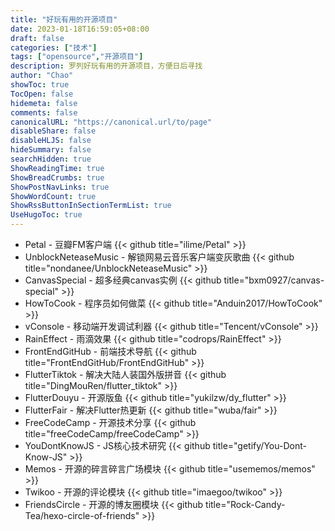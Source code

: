 ```yaml
---
title: "好玩有用的开源项目"
date: 2023-01-18T16:59:05+08:00
draft: false
categories: ["技术"]
tags: ["opensource","开源项目"]
description: 罗列好玩有用的开源项目，方便日后寻找
author: "Chao"
showToc: true
TocOpen: false
hidemeta: false
comments: false
canonicalURL: "https://canonical.url/to/page"
disableShare: false
disableHLJS: false
hideSummary: false
searchHidden: true
ShowReadingTime: true
ShowBreadCrumbs: true
ShowPostNavLinks: true
ShowWordCount: true
ShowRssButtonInSectionTermList: true
UseHugoToc: true
---
```

* Petal - 豆瓣FM客户端
{{< github title="ilime/Petal" >}}
* UnblockNeteaseMusic - 解锁网易云音乐客户端变灰歌曲
{{< github title="nondanee/UnblockNeteaseMusic" >}}
* CanvasSpecial - 超多经典canvas实例
{{< github title="bxm0927/canvas-special" >}}
* HowToCook - 程序员如何做菜
{{< github title="Anduin2017/HowToCook" >}}
* vConsole - 移动端开发调试利器
{{< github title="Tencent/vConsole" >}}
* RainEffect - 雨滴效果
{{< github title="codrops/RainEffect" >}}
* FrontEndGitHub - 前端技术导航
{{< github title="FrontEndGitHub/FrontEndGitHub" >}}
* FlutterTiktok - 解决大陆人装国外版拼音
{{< github title="DingMouRen/flutter_tiktok" >}}
* FlutterDouyu - 开源版鱼
{{< github title="yukilzw/dy_flutter" >}}
* FlutterFair - 解决Flutter热更新
{{< github title="wuba/fair" >}}
* FreeCodeCamp - 开源技术分享
{{< github title="freeCodeCamp/freeCodeCamp" >}}
* YouDontKnowJS - JS核心技术研究
{{< github title="getify/You-Dont-Know-JS" >}}
* Memos - 开源的碎言碎言广场模块
{{< github title="usememos/memos" >}}
* Twikoo - 开源的评论模块
{{< github title="imaegoo/twikoo" >}}
* FriendsCircle - 开源的博友圈模块
{{< github title="Rock-Candy-Tea/hexo-circle-of-friends" >}}
